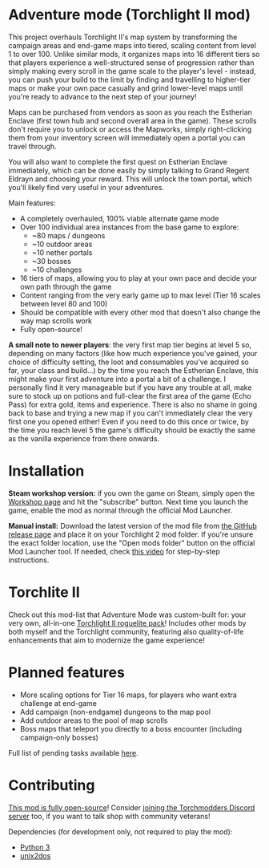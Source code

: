# Adventure mode (Torchlight II mod)

This project overhauls Torchlight II's map system by transforming the campaign areas and end-game maps into tiered, scaling content from level 1 to over 100. Unlike similar mods, it organizes maps into 16 different tiers so that players experience a well-structured sense of progression rather than simply making every scroll in the game scale to the player's level - instead, you can push your build to the limit by finding and travelling to higher-tier maps or make your own pace casually and grind lower-level maps until you're ready to advance to the next step of your journey!

Maps can be purchased from vendors as soon as you reach the Estherian Enclave (first town hub and second overall area in the game). These scrolls don't require you to unlock or access the Mapworks, simply right-clicking them from your inventory screen will immediately open a portal you can travel through.

You will also want to complete the first quest on Estherian Enclave immediately, which can be done easily by simply talking to Grand Regent Eldrayn and choosing your reward. This will unlock the town portal, which you'll likely find very useful in your adventures.

Main features:

* A completely overhauled, 100% viable alternate game mode
* Over 100 individual area instances from the base game to explore:
  * ~80 maps / dungeons
  * ~10 outdoor areas
  * ~10 nether portals
  * ~30 bosses
  * ~10 challenges
* 16 tiers of maps, allowing you to play at your own pace and decide your own path through the game
* Content ranging from the very early game up to max level (Tier 16 scales between level 80 and 100)
* Should be compatible with every other mod that doesn't also change the way map scrolls work
* Fully open-source!

**A small note to newer players**: the very first map tier begins at level 5 so, depending on many factors (like how much experience you've gained, your choice of difficulty setting, the loot and consumables you've acquired so far, your class and build...) by the time you reach the Estherian Enclave, this might make your first adventure into a portal a bit of a challenge. I personally find it very manageable but if you have any trouble at all, make sure to stock up on potions and full-clear the first area of the game (Echo Pass) for extra gold, items and experience. There is also no shame in going back to base and trying a new map if you can't immediately clear the very first one you opened either! Even if you need to do this once or twice, by the time you reach level 5 the game's difficulty should be exactly the same as the vanilla experience from there onwards.

# Installation

**Steam workshop version:** if you own the game on Steam, simply open the [Workshop page](https://steamcommunity.com/sharedfiles/filedetails/?id=2553033153) and hit the "subscribe" button. Next time you launch the game, enable the mod as normal through the official Mod Launcher.

**Manual install:** Download the latest version of the mod file from [the GitHub release page](https://github.com/tukkek/torchlight2-AdventureMode/releases) and place it on your Torchlight 2 mod folder. If you're unsure the exact folder location, use the "Open mods folder" button on the official Mod Launcher tool. If needed, check [this video](https://www.youtube.com/watch?v=e5KeocjLUiA) for step-by-step instructions.

# Torchlite II

Check out this mod-list that Adventure Mode was custom-built for: your very own, all-in-one [Torchlight II roguelite pack](https://steamcommunity.com/sharedfiles/filedetails/?id=2553012355)! Includes other mods by both myself and the Torchlight community, featuring also quality-of-life enhancements that aim to modernize the game experience!

# Planned features

* More scaling options for Tier 16 maps, for players who want extra challenge at end-game
* Add campaign (non-endgame) dungeons to the map pool
* Add outdoor areas to the pool of map scrolls
* Boss maps that teleport you directly to a boss encounter (including campaign-only bosses)

Full list of pending tasks available [here](https://github.com/tukkek/torchlight2-AdventureMode/issues).

# Contributing

[This mod is fully open-source](https://github.com/tukkek/torchlight2-AdventureMode)! Consider [joining the Torchmodders Discord server](http://torchmodders.com/torchmodders-discord/) too, if you want to talk shop with community veterans!

Dependencies (for development only, not required to play the mod):

* [Python 3](https://www.python.org/downloads/)
* [unix2dos](http://dos2unix.sourceforge.net/)
